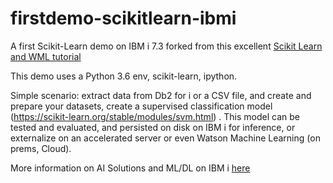 # firstdemo-scikitlearn-ibmi

A first Scikit-Learn demo on IBM i 7.3 forked from this excellent [Scikit Learn and WML tutorial](https://github.com/IBM/customer-churn-prediction/blob/master/notebooks/customer-churn-prediction.ipynb) 

This demo uses a Python 3.6 env, scikit-learn, ipython. 

Simple scenario: extract data from Db2 for i or a CSV file, and create and prepare your datasets, create a supervised classification model (https://scikit-learn.org/stable/modules/svm.html) .
This model can be tested and evaluated, and persisted on disk on IBM i for inference, or externalize on an accelerated server or even Watson Machine Learning (on prems, Cloud).

More information on AI Solutions and ML/DL on IBM i [here](https://t.co/3QFohFlmIR)
